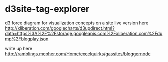 # d3site-tag-explorer
d3 force diagram for visualization concepts on a site
live version here http://xliberation.com/googlecharts/d3updirect.html?data=https%3A%2F%2Fstorage.googleapis.com%2Fxliberation.com%2Fdump%2Fblogplay.json

write up here
http://ramblings.mcpher.com/Home/excelquirks/gassites/bloggernode
